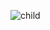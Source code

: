 
![child](https://user-images.githubusercontent.com/53818579/230343525-8e18f58b-7481-4b39-a3fd-a72f192aebfa.png)
